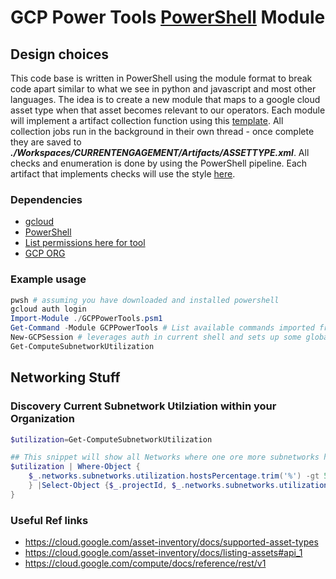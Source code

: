 # GCP Power Tools [PowerShell](https://github.com/PowerShell/PowerShell) Module

## Design choices 
This code base is written in PowerShell using the module format to break code apart similar to what we see in python and javascript and most other languages. The idea is to create a new module that maps to a google cloud asset type when that asset becomes relevant to our operators. Each module will implement a artifact collection function using this [template](./Templates/CollectionTemplate.ps1). All collection jobs run in the background in their own thread - once complete they are saved to ***./Workspaces/CURRENTENGAGEMENT/Artifacts/ASSETTYPE.xml***. All checks and enumeration is done by using the PowerShell pipeline. Each artifact that implements checks will use the style [here](./Templates/ArtifactProcessingTemplate.ps1). 

### Dependencies 
- [gcloud](https://cloud.google.com/sdk/docs/install)
- [PowerShell](https://github.com/PowerShell/PowerShell)
- [List permissions here for tool](https://cloud.google.com/iam/docs/understanding-roles)
- [GCP ORG](https://cloud.google.com/resource-manager/docs/creating-managing-organization)

### Example usage
```powershell
pwsh # assuming you have downloaded and installed powershell
gcloud auth login
Import-Module ./GCPPowerTools.psm1
Get-Command -Module GCPPowerTools # List available commands imported from module
New-GCPSession # leverages auth in current shell and sets up some global variables 
Get-ComputeSubnetworkUtilization 
```

## Networking Stuff
### Discovery Current Subnetwork Utilziation within your Organization
```powershell
$utilization=Get-ComputeSubnetworkUtilization

## This snippet will show all Networks where one ore more subnetworks have exceeded 50% utilziation
$utilization | Where-Object {
    $_.networks.subnetworks.utilization.hostsPercentage.trim('%') -gt 50
    } |Select-Object {$_.projectId, $_.networks.subnetworks.utilization.hostsPercentage.trim('%')
}  
```

### Useful Ref links
- https://cloud.google.com/asset-inventory/docs/supported-asset-types
- https://cloud.google.com/asset-inventory/docs/listing-assets#api_1
- https://cloud.google.com/compute/docs/reference/rest/v1 